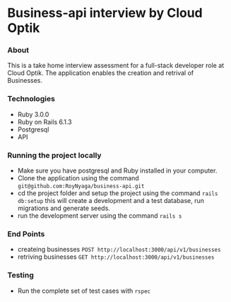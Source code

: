 # Business-api interview by Cloud Optik

### About

This is a take home interview assessment for a full-stack developer role at Cloud Optik. The application enables the creation and retrival of Businesses.

### Technologies

- Ruby 3.0.0
- Ruby on Rails 6.1.3
- Postgresql
- API

### Running the project locally

- Make sure you have postgresql and Ruby installed in your computer.
- Clone the application using the command 
`git@github.com:RoyNyaga/business-api.git`
- cd the project folder and setup the project using the command
`rails db:setup`
this will create a development and a test database, run migrations and generate seeds.
- run the development server using the command
`rails s`

### End Points
- createing businesses
`POST http://localhost:3000/api/v1/businesses`
- retriving businesses
`GET http://localhost:3000/api/v1/businesses`

### Testing
- Run the complete set of test cases with 
`rspec`
